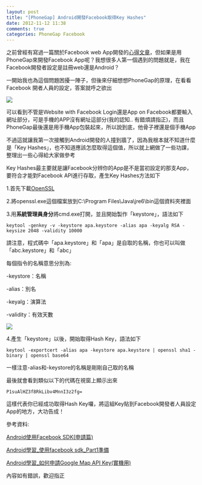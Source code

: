 ```yaml
---
layout: post
title: "[PhoneGap] Android開發Facebook取得Key Hashes"
date: 2012-11-12 11:38
comments: true
categories: PhoneGap Facebook
---
```


之前曾經有寫過一篇關於Facebook web App開發的<a href="http://blog.rx836.tw/blog/facebook-app-create-getfbid/" target="_blank">心得文章</a>，但如果是用PhoneGap來開發Facebook App呢？我想很多人第一個遇到的問題就是，我在Facebook開發者設定是註冊web還是Android？

<!--more-->

一開始我也為這個問題困擾一陣子，但後來仔細想想PhoneGap的原理，在看看Facebook 開者人員的設定，答案就呼之欲出

<img src="https://lh4.googleusercontent.com/-Us90e1j38QY/UKCWPyT6CtI/AAAAAAAAB5k/XDg4FiqkaYo/s831/a2.jpg" />

可以看到不管是Website with Facebook Login還是App on Facebook都要輸入網址部分，可是手機的APP沒有網址這部分(我的認知.. 有錯煩請指正)，而且PhoneGap最後還是用手機App包裝起來，所以說到底，他骨子裡還是個手機App

不過這就讓我第一次接觸到Android開發的人撞到牆了，因為我根本就不知道什麼是「Key Hashes」，也不知道應該怎麼取得這個值，所以就上網做了一些功課，整理出一些心得給大家做參考

Key Hashes最主要就是讓Facebook分辨你的App是不是當初設定的那支App，要符合才能對Facebook API進行存取，產生Key Hashes方法如下

1.首先下載<a href="http://sourceforge.net/projects/gnuwin32/files/openssl/0.9.8h-1/openssl-0.9.8h-1-bin.zip/download?use_mirror=nchc" target="_blank">OpenSSL</a>

2.將openssl.exe這個檔案放到C:\Program Files\Java\jre6\bin這個資料夾裡面

3.用**系統管理員身分**將cmd.exe打開，並且開始製作「keystore」，語法如下

	keytool -genkey -v -keystore apa.keystore -alias apa -keyalg RSA -keysize 2048 -validity 10000
	
請注意，程式碼中「apa.keystore」和「apa」是自取的名稱，你也可以叫做「abc.keystore」和「abc」

每個指令的名稱意思分別為:

-keystore：名稱

-alias：別名

-keyalg：演算法

-validity：有效天數

<img src="https://lh5.googleusercontent.com/-DHMUBhM3hrI/UKCWP5a59pI/AAAAAAAAB5g/SKPFMSolbjI/s679/a3.jpg" />

4.產生「keystore」以後，開始取得Hash Key，語法如下

	keytool -exportcert -alias apa -keystore apa.keystore | openssl sha1 -binary | openssl base64
	
一樣注意-alias和-keystore的名稱是剛剛自己取的名稱

最後就會看到類似以下的代碼在視窗上顯示出來

	P1suAlHZ3f8RkLibv4MnnI3z2fg=
	
這樣代表你已經成功取得Hash Key囉，將這組Key貼到Facebook開發者人員設定App的地方，大功告成！

參考資料:

<a href="http://wazai.net/1921/android%E4%BD%BF%E7%94%A8facebook-sdk%E7%94%B3%E8%AB%8B%E7%AF%87" target="_blank">Android使用Facebook SDK(申請篇)</a>

<a href="http://wangshifuola.blogspot.tw/2011/06/androidfacebook-sdkpart1.html" target="_blank">Android學習_使用facebook sdk_Part1準備</a>

<a href="http://wangshifuola.blogspot.tw/2011/06/androidgoogle-map-api-key.html" target="_blank">Android學習_如何申請Google Map API Key(實機用)</a>

內容如有錯誤，歡迎指正